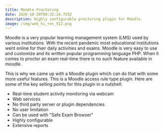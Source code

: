 ```yaml
---
title: Moodle Proctoring
date: 2020-10-20T00:32:24.755Z
description: Highly configurable proctoring plugin for Moodle.
image: /img/web_hi_res_512.png
---
```

Moodle is a very popular learning management system (LMS) used by various institutions.  With the recent pandemic most educational institutions went online for their daily activities and exams. Moodle is very easy to use and customize and its written popular programming language PHP. When it comes to proctor an exam real-time there is no such feature available in moodle.

This is why we came up with a Moodle plugin which can do that with some more useful features. This is a Moodle access rule type plugin. Here are some of the key selling points for this plugin in a nutshell:

* Real-time student activity monitoring via webcam
* Web services
* No third party server or plugin dependencies
* No user limitation
* Can be used with "Safe Exam Browser"
* Highly configurable
* Extensive reports
